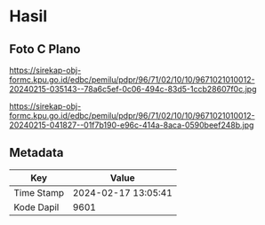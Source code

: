 # Hasil

## Foto C Plano

https://sirekap-obj-formc.kpu.go.id/edbc/pemilu/pdpr/96/71/02/10/10/9671021010012-20240215-035143--78a6c5ef-0c06-494c-83d5-1ccb28607f0c.jpg

https://sirekap-obj-formc.kpu.go.id/edbc/pemilu/pdpr/96/71/02/10/10/9671021010012-20240215-041827--01f7b190-e96c-414a-8aca-0590beef248b.jpg


## Metadata

| Key        | Value               |
| ---------- | ------------------- |
| Time Stamp | 2024-02-17 13:05:41 |
| Kode Dapil | 9601                |



